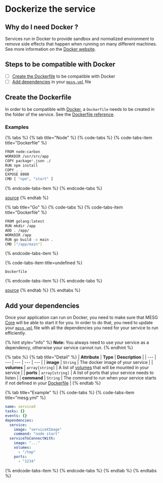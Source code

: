 # Dockerize the service

## Why do I need Docker ?

Services run in Docker to provide sandbox and normalized environment to remove side effects that happen when running on many different machines. See more information on the [Docker website](https://www.docker.com/).

## Steps to be compatible with Docker

* [ ] [Create the Dockerfile](dockerize-your-service.md#create-your-dockerfile) to be compatible with Docker
* [ ] [Add dependencies](dockerize-your-service.md#add-your-dependencies) in your [`mesg.yml`](service-file.md) file

## Create the Dockerfile

In order to be compatible with [Docker](https://www.docker.com/), a `Dockerfile` needs to be created in the folder of the service. See the [Dockerfile reference](https://docs.docker.com/engine/reference/builder/).

### Examples

{% tabs %}
{% tab title="Node" %}
{% code-tabs %}
{% code-tabs-item title="Dockerfile" %}
```bash
FROM node:carbon
WORKDIR /usr/src/app
COPY package*.json ./
RUN npm install
COPY . .
EXPOSE 8080
CMD [ "npm", "start" ]
```
{% endcode-tabs-item %}
{% endcode-tabs %}

[source](https://nodejs.org/en/docs/guides/nodejs-docker-webapp/)
{% endtab %}

{% tab title="Go" %}
{% code-tabs %}
{% code-tabs-item title="Dockerfile" %}
```bash
FROM golang:latest 
RUN mkdir /app 
ADD . /app/ 
WORKDIR /app 
RUN go build -o main . 
CMD ["/app/main"]
```
{% endcode-tabs-item %}

{% code-tabs-item title=undefined %}
```
Dockerfile
```
{% endcode-tabs-item %}
{% endcode-tabs %}

[source](https://blog.codeship.com/building-minimal-docker-containers-for-go-applications/)
{% endtab %}
{% endtabs %}

## Add your dependencies

Once your application can run on Docker, you need to make sure that MESG [Core](../start-here/core.md) will be able to start it for you. In order to do that, you need to update your [`mesg.yml`](service-file.md) file with all the dependencies you need for your service to run efficiently.

{% hint style="info" %}
**Note:** You always need to use your service as a dependency, otherwise your service cannot run.
{% endhint %}

{% tabs %}
{% tab title="Detail" %}
| **Attribute** | **Type** | **Description** |
| --- | --- | --- | --- | --- |
| **image** | `String` | The docker image of your service |
| **volumes** | `array[string]` | A list of [volumes](https://docs.docker.com/storage/volumes/) that will be mounted in your service |
| **ports** | `array[string]` | A list of ports that your service needs to listen |
| **command** | `String` | The command to run when your service starts if not defined in your [Dockerfile](dockerize-your-service.md#create-your-dockerfile) |
{% endtab %}

{% tab title="Example" %}
{% code-tabs %}
{% code-tabs-item title="mesg.yml" %}
```yaml
name: serviceX
tasks: {}
events: {}
dependencies:
  service:
    image: "serviceXImage"
    command: "node start"
  serviceToConnectWith:
    image: "..."
    volumes:
      - "/tmp"
    ports:
      - "1234"
```
{% endcode-tabs-item %}
{% endcode-tabs %}
{% endtab %}
{% endtabs %}



